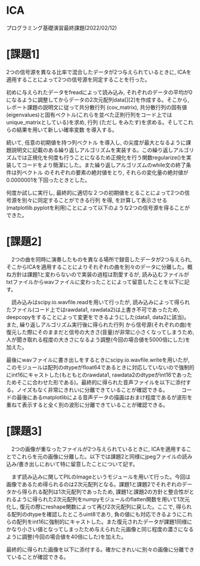 # ICA
プログラミング基礎演習最終課題(2022/02/12)

# [課題1]
2つの信号源を異なる比率で混合したデータが2つ与えられているときに, ICAを適用することによって2つの信号源を同定することを行った。  

初めに与えられたデータをfreadによって読み込み, それぞれのデータの平均が0になるように調整してからデータの2次元配列data[][2]を作成する。そこから, レポート課題の説明文に従って共分散行列 (cov_matrix), 共分散行列の固有値(eigenvalues)と固有ベクトル(これらを並べた正則行列をコード上ではunique_matrixとしている)を求め, 行列 (ただし をみたす)を求める。そしてこれらの結果を用いて新しい確率変数 を導入する。  

続いて, 任意の初期値を持つ列ベクトル を導入し,  の尖度が最大となるように課題説明文に記載のある繰り返しアルゴリズムを実装する。この繰り返しアルゴリズムでは正規化を何度も行うことになるため正規化を行う関数regularize()を実装してコードをより簡潔にした。また繰り返しアルゴリズムのwhile文の終了条件は列ベクトル のそれぞれの要素の絶対値をとり, それらの変化量の絶対値が0.0000001を下回ったときとした。

何度か試しに実行し, 最終的に適切な２つの初期値をとることによって2つの信号源を別々に同定することができる行列 を得,  を計算して表示させる(matplotlib.pyplotを利用)ことによって以下のような2つの信号源を得ることができた。
 

# [課題2]
　2つの曲を同時に演奏したものを異なる場所で録音したデータが2つ与えられ, そこからICAを適用することによりそれぞれの曲を別々のデータに分離した。概ね方針は課題1と変わらないので実装の過程は割愛するが, 読み込むファイルがtxtファイルからwavファイルに変わったことによって留意したことを以下に記す。  
 
　読み込みはscipy.io.wavfile.readを用いて行ったが, 読み込みによって得られたファイル(コード上ではrawdata1, rawdata2)は上書き不可であったため, deepcopyをすることによって変更をできるようにした(data1, data2に該当)。また, 繰り返しアルゴリズム実行後に得られた行列 から信号源(それぞれの曲)を復元した際にそのままだと信号の大きさ(音量)が非常に小さくなってしまうため, 人が聞き取れる程度の大きさになるよう調整(今回の場合値を5000倍にした)を加えた。
 
 最後にwavファイルに書き出しをするときにscipy.io.wavfile.writeを用いたが, このモジュールは配列のdtypeがfloat64であるときに対応していないので強制的にint16にキャストした(もともとのrawdata1, rawdata2のdtypeがint16であったためそこに合わせた形である)。最終的に得られた音声ファイルを以下に添付する。ノイズもなく非常にきれいに分離できていることが確認できる。
 　 
　コードの最後にあるmatplotlibによる音声データの描画はおまけ程度であるが波形を重ねて表示すると全く別の波形に分離できていることが確認できる。

# [課題3]
　2つの画像が重なったファイルが2つ与えられているときに, ICAを適用することでこれらを元の画像に分離した。以下では課題2と同様にjpegファイルの読み込み/書き出しにおいて特に留意したことについて記す。
 
　まず読み込みに関してPILのImageというモジュールを用いて行った。今回は画像であるため得られるのは2次元配列となる。課題1と課題2でそれぞれのデータから得られる配列は1次元配列であったため, 課題1と課題2の方針と整合性がとれるように得られた2次元配列をnumpyモジュールのflatten関数を用いて1次元化し, 復元の際にreshape関数によって再び2次元配列に戻した。ここで, 得られる配列のdtypeを確認したところuint8であり, 負の値にも対応できるようにこれらの配列をint16に強制的にキャストした。また復元されたデータが課題1同様にかなり小さい値となってしまったため与えられた元画像と同じ程度の濃さになるように調整(今回の場合値を40倍にした)を加えた。
 
 最終的に得られた画像を以下に添付する。確かにきれいに別々の画像に分離できていることが確認できる。
  
